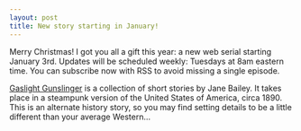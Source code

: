 ```yaml
---
layout: post
title: New story starting in January!
---
```

Merry Christmas! I got you all a gift this year: a new web serial starting January 3rd. Updates will be scheduled weekly: Tuesdays at 8am eastern time. You can subscribe now with RSS to avoid missing a single episode.

[Gaslight Gunslinger](http://www.gaslightgunslinger.com/) is a collection of short stories by Jane Bailey. It takes place in a steampunk version of the United States of America, circa 1890. This is an alternate history story, so you may find setting details to be a little different than your average Western…